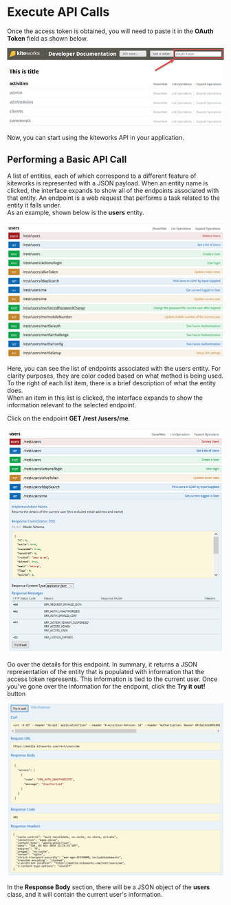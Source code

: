 # Execute API Calls

Once the access token is obtained, you will need to paste it in the **OAuth Token** field as shown below.

![](../images/developer_doc2.png)

Now, you can start using the kiteworks API in your application. 

## Performing a Basic API Call
A list of entities, each of which correspond to a different feature of kiteworks is represented with a JSON payload. When an entity name is clicked, the interface expands to show all of the endpoints associated with that entity. An endpoint is a web request that performs a task related to the entity it falls under.  
As an example, shown below is the **users** entity.

![](../images/usersentity.jpg)

Here, you can see the list of endpoints associated with the users entity. For clarity purposes, they are color coded based on what method is being used. To the right of each list item, there is a brief description of what the entity does.  
When an item in this list is clicked, the interface expands to show the information relevant to the selected endpoint.

Click on the endpoint **GET /rest /users/me**.

![](../images/clickendpoint.jpg)

Go over the details for this endpoint. In summary, it returns a JSON representation of the entity that is populated with information that the access token represents. This information is tied to the current user. Once you've gone over the information for the endpoint, click the **Try it out!** button

![](../images/tryitout.png)

In the **Response Body** section, there will be a JSON object of the **users** class, and it will contain the current user's information.
